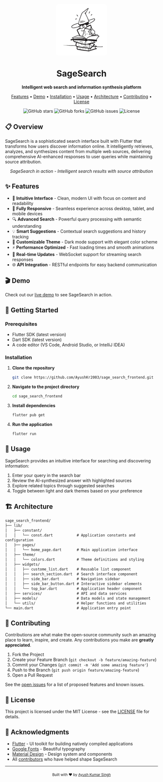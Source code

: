 <div align="center">
  <img src="assets/app_icon_bg.png" alt="SageSearch Logo" width="150" style="background-color: white; padding: 10px; border-radius: 10px;">
  <h1>SageSearch</h1>
  <p><strong>Intelligent web search and information synthesis platform</strong></p>
  
  <p>
    <a href="#features">Features</a> •
    <a href="#demo">Demo</a> •
    <a href="#installation">Installation</a> •
    <a href="#usage">Usage</a> •
    <a href="#architecture">Architecture</a> •
    <a href="#contributing">Contributing</a> •
    <a href="#license">License</a>
  </p>
  
  <p>
    <img alt="GitHub stars" src="https://img.shields.io/github/stars/AyushKr2003/sage_search_frontend?style=for-the-badge">
    <img alt="GitHub forks" src="https://img.shields.io/github/forks/AyushKr2003/sage_search_frontend?style=for-the-badge">
    <img alt="GitHub issues" src="https://img.shields.io/github/issues/AyushKr2003/sage_search_frontend?style=for-the-badge">
    <img alt="License" src="https://img.shields.io/github/license/AyushKr2003/sage_search_frontend?style=for-the-badge">
  </p>
</div>

## 📋 Overview

SageSearch is a sophisticated search interface built with Flutter that transforms how users discover information online. It intelligently retrieves, analyzes, and synthesizes content from multiple web sources, delivering comprehensive AI-enhanced responses to user queries while maintaining source attribution.

<div align="center">
  <!-- Consider adding a screenshot here -->
  <p><em>SageSearch in action - Intelligent search results with source attribution</em></p>
</div>

## ✨ Features

- 🎯 **Intuitive Interface** - Clean, modern UI with focus on content and readability
- 📱 **Fully Responsive** - Seamless experience across desktop, tablet, and mobile devices
- 🔍 **Advanced Search** - Powerful query processing with semantic understanding
- 💡 **Smart Suggestions** - Contextual search suggestions and history tracking
- 🎨 **Customizable Theme** - Dark mode support with elegant color scheme
- ⚡ **Performance Optimized** - Fast loading times and smooth animations
- 🔄 **Real-time Updates** - WebSocket support for streaming search responses
- 🌐 **API Integration** - RESTful endpoints for easy backend communication

## 🎬 Demo

<!-- Consider adding a GIF or link to video demo -->
Check out our [live demo](https://github.com/AyushKr2003/sage_search_frontend) to see SageSearch in action.

## 🚀 Getting Started

### Prerequisites

- Flutter SDK (latest version)
- Dart SDK (latest version)
- A code editor (VS Code, Android Studio, or IntelliJ IDEA)

### Installation

1. **Clone the repository**
   ```bash
   git clone https://github.com/AyushKr2003/sage_search_frontend.git
   ```

2. **Navigate to the project directory**
   ```bash
   cd sage_search_frontend
   ```

3. **Install dependencies**
   ```bash
   flutter pub get
   ```

4. **Run the application**
   ```bash
   flutter run
   ```

## 📖 Usage

SageSearch provides an intuitive interface for searching and discovering information:

1. Enter your query in the search bar
2. Review the AI-synthesized answer with highlighted sources
3. Explore related topics through suggested searches
4. Toggle between light and dark themes based on your preference

## 🏗️ Architecture

```
sage_search_frontend/
├── lib/
│   ├── constant/
│   │   └── const.dart           # Application constants and configuration
│   ├── pages/ 
│   │   └── home_page.dart       # Main application interface
│   ├── theme/ 
│   │   └── colors.dart          # Theme definitions and styling
│   ├── widgets/ 
│   │   ├── custome_list.dart    # Reusable list component
│   │   ├── search_section.dart  # Search interface component
│   │   ├── side_bar.dart        # Navigation sidebar
│   │   ├── side_bar_button.dart # Interactive sidebar elements
│   │   └── top_bar.dart         # Application header component
│   ├── services/                # API and data services
│   ├── models/                  # Data models and state management
│   └── utils/                   # Helper functions and utilities
└── main.dart                    # Application entry point
```

## 🤝 Contributing

Contributions are what make the open-source community such an amazing place to learn, inspire, and create. Any contributions you make are **greatly appreciated**.

1. Fork the Project
2. Create your Feature Branch (`git checkout -b feature/amazing-feature`)
3. Commit your Changes (`git commit -m 'Add some amazing feature'`)
4. Push to the Branch (`git push origin feature/amazing-feature`)
5. Open a Pull Request

See the [open issues](https://github.com/AyushKr2003/sage_search_frontend/issues) for a list of proposed features and known issues.

## 📄 License

This project is licensed under the MIT License - see the [LICENSE](LICENSE) file for details.

## 👏 Acknowledgments

- [Flutter](https://flutter.dev/) - UI toolkit for building natively compiled applications
- [Google Fonts](https://fonts.google.com/) - Beautiful typography
- [Material Design](https://material.io/) - Design system and components
- All [contributors](https://github.com/AyushKr2003/sage_search_frontend/graphs/contributors) who have helped shape SageSearch

---

<div align="center">
  <sub>Built with ❤️ by <a href="https://github.com/AyushKr2003">Ayush Kumar Singh</a></sub>
</div>
